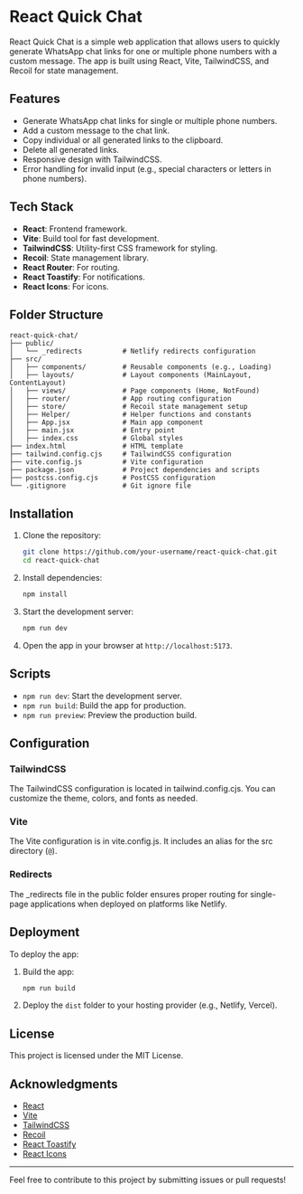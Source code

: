 # React Quick Chat

React Quick Chat is a simple web application that allows users to quickly generate WhatsApp chat links for one or multiple phone numbers with a custom message. The app is built using React, Vite, TailwindCSS, and Recoil for state management.

## Features

- Generate WhatsApp chat links for single or multiple phone numbers.
- Add a custom message to the chat link.
- Copy individual or all generated links to the clipboard.
- Delete all generated links.
- Responsive design with TailwindCSS.
- Error handling for invalid input (e.g., special characters or letters in phone numbers).

## Tech Stack

- **React**: Frontend framework.
- **Vite**: Build tool for fast development.
- **TailwindCSS**: Utility-first CSS framework for styling.
- **Recoil**: State management library.
- **React Router**: For routing.
- **React Toastify**: For notifications.
- **React Icons**: For icons.

## Folder Structure

```
react-quick-chat/
├── public/
│   └── _redirects          # Netlify redirects configuration
├── src/
│   ├── components/         # Reusable components (e.g., Loading)
│   ├── layouts/            # Layout components (MainLayout, ContentLayout)
│   ├── views/              # Page components (Home, NotFound)
│   ├── router/             # App routing configuration
│   ├── store/              # Recoil state management setup
│   ├── Helper/             # Helper functions and constants
│   ├── App.jsx             # Main app component
│   ├── main.jsx            # Entry point
│   ├── index.css           # Global styles
├── index.html              # HTML template
├── tailwind.config.cjs     # TailwindCSS configuration
├── vite.config.js          # Vite configuration
├── package.json            # Project dependencies and scripts
├── postcss.config.cjs      # PostCSS configuration
└── .gitignore              # Git ignore file
```

## Installation

1. Clone the repository:

   ```bash
   git clone https://github.com/your-username/react-quick-chat.git
   cd react-quick-chat
   ```

2. Install dependencies:

   ```bash
   npm install
   ```

3. Start the development server:

   ```bash
   npm run dev
   ```

4. Open the app in your browser at `http://localhost:5173`.

## Scripts

- `npm run dev`: Start the development server.
- `npm run build`: Build the app for production.
- `npm run preview`: Preview the production build.

## Configuration

### TailwindCSS
The TailwindCSS configuration is located in tailwind.config.cjs. You can customize the theme, colors, and fonts as needed.

### Vite
The Vite configuration is in vite.config.js. It includes an alias for the src directory (`@`).

### Redirects
The _redirects file in the public folder ensures proper routing for single-page applications when deployed on platforms like Netlify.

## Deployment

To deploy the app:

1. Build the app:

   ```bash
   npm run build
   ```

2. Deploy the `dist` folder to your hosting provider (e.g., Netlify, Vercel).

## License

This project is licensed under the MIT License.

## Acknowledgments

- [React](https://reactjs.org/)
- [Vite](https://vitejs.dev/)
- [TailwindCSS](https://tailwindcss.com/)
- [Recoil](https://recoiljs.org/)
- [React Toastify](https://fkhadra.github.io/react-toastify/)
- [React Icons](https://react-icons.github.io/react-icons/)

---

Feel free to contribute to this project by submitting issues or pull requests!